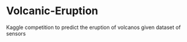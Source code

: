 # Volcanic-Eruption
Kaggle competition to predict the eruption of volcanos given dataset of sensors
